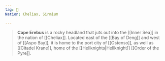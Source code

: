 ```yaml
---
tag: 🌊
Nation: Cheliax, Sirmium

---
```

> **Cape Erebus** is a rocky headland that juts out into the [[Inner Sea]] in the nation of [[Cheliax]]. Located east of the [[Bay of Deng]] and west of [[Aspo Bay]], it is home to the port city of [[Ostenso]], as well as [[Citadel Krane]], home of the [[Hellknights|Hellknight]] [[Order of the Pyre]].








